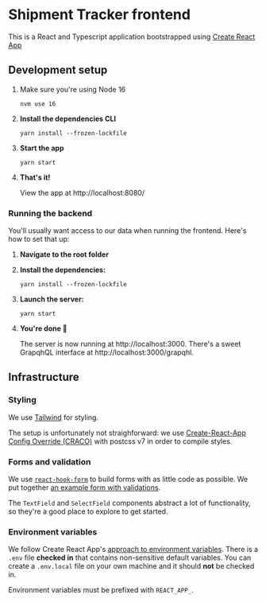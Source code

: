 # Shipment Tracker frontend

This is a React and Typescript application bootstrapped using [Create React App](https://create-react-app.dev/)

## Development setup

1. Make sure you're using Node 16

   ```shell
   nvm use 16
   ```

2. **Install the dependencies CLI**

   ```shell
   yarn install --frozen-lockfile

   ```

3. **Start the app**

   ```shell
   yarn start
   ```

4. **That's it!**

   View the app at http://localhost:8080/

### Running the backend

You'll usually want access to our data when running the frontend. Here's how to set that up:

1. **Navigate to the root folder**
2. **Install the dependencies:**

   ```shell
   yarn install --frozen-lockfile

   ```

3. **Launch the server:**

   ```shell
   yarn start

   ```

4. **You're done 🎉**

   The server is now running at http://localhost:3000. There's a sweet GrapqhQL interface at http://localhost:3000/grapqhl.

## Infrastructure

### Styling

We use [Tailwind](https://tailwindcss.com/) for styling.

The setup is unfortunately not straighforward: we use [Create-React-App Config Override (CRACO)](https://github.com/gsoft-inc/craco) with postcss v7 in order to compile styles.

### Forms and validation

We use [`react-hook-form`](https://react-hook-form.com/) to build forms with as little code as possible. We put together [an example form with validations](/frontend/src/pages/demo/FormValidationDemo.tsx).

The `TextField` and `SelectField` components abstract a lot of functionality, so they're a good place to explore to get started.

### Environment variables

We follow Create React App's [approach to environment variables](https://create-react-app.dev/docs/adding-custom-environment-variables/#adding-development-environment-variables-in-env). There is a `.env` file **checked in** that contains non-sensitive default variables. You can create a `.env.local` file on your own machine and it should **not** be checked in.

Environment variables must be prefixed with `REACT_APP_`.
